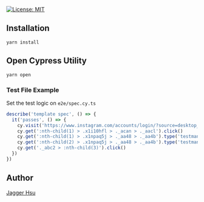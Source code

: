 [![License: MIT](https://img.shields.io/badge/License-MIT-green.svg?style=for-the-badge)](https://opensource.org/licenses/MIT)

## Installation

```yarn
yarn install
```

## Open Cypress Utility

```yarn
yarn open
```

### Test File Example

Set the test logic on `e2e/spec.cy.ts`

```jsx
describe('template spec', () => {
  it('passes', () => {
    cy.visit('https://www.instagram.com/accounts/login/?source=desktop_nav&next=https%3A%2F%2Fwww.instagram.com%2Flogin%2F%3F__coig_login%3D1')
    cy.get(':nth-child(1) > .x1i10hfl > ._acan > ._aacl').click()
    cy.get(':nth-child(1) > .x1npaq5j > ._aa48 > ._aa4b').type('testman@gmail.com').should('have.value', 'testman@gmail.com')
    cy.get(':nth-child(2) > .x1npaq5j > ._aa48 > ._aa4b').type('testman123').should('have.value', 'testman123')
    cy.get('._abc2 > :nth-child(3)').click()
  })
})
```

## Author

[Jagger Hsu](https://github.com/jogger187)